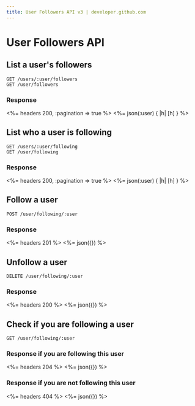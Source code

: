 ```yaml
---
title: User Followers API v3 | developer.github.com
---
```


# User Followers API

## List a user's followers

    GET /users/:user/followers
    GET /user/followers

### Response

<%= headers 200, :pagination => true %>
<%= json(:user) { |h| [h] } %>

## List who a user is following

    GET /users/:user/following
    GET /user/following

### Response

<%= headers 200, :pagination => true %>
<%= json(:user) { |h| [h] } %>

## Follow a user

    POST /user/following/:user

### Response

<%= headers 201 %>
<%= json({}) %>

## Unfollow a user

    DELETE /user/following/:user

### Response

<%= headers 200 %>
<%= json({}) %>

## Check if you are following a user

    GET /user/following/:user

### Response if you are following this user

<%= headers 204 %>
<%= json({}) %>

### Response if you are not following this user

<%= headers 404 %>
<%= json({}) %>

